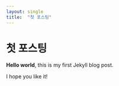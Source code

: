 ```yaml
---
layout: single
title:  "첫 포스팅"
---
```


# 첫 포스팅

**Hello world**, this is my first Jekyll blog post.

I hope you like it!
